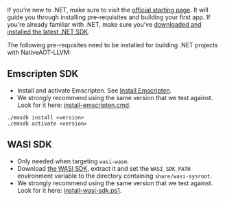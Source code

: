 If you're new to .NET, make sure to visit the [official starting page](http://dotnet.github.io). It will guide you through installing pre-requisites and building your first app. If you're already familiar with .NET, make sure you've [downloaded and installed the latest .NET SDK](https://www.microsoft.com/net/download/core).

The following pre-requisites need to be installed for building .NET projects with NativeAOT-LLVM:

## Emscripten SDK

* Install and activate Emscripten. See [Install Emscripten](https://emscripten.org/docs/getting_started/downloads.html#installation-instructions-using-the-emsdk-recommended).
* We strongly recommend using the same version that we test against. Look for it here: [install-emscripten.cmd](https://github.com/dotnet/runtimelab/blob/feature/NativeAOT-LLVM/eng/pipelines/runtimelab/install-emscripten.cmd).
```
./emsdk install <version>
./emsdk activate <version>
```

## WASI SDK

* Only needed when targeting `wasi-wasm`.
* Download [the WASI SDK](https://github.com/WebAssembly/wasi-sdk/releases), extract it and set the `WASI_SDK_PATH` environment variable to the directory containing `share/wasi-sysroot`.
* We strongly recommend using the same version that we test against. Look for it here: [install-wasi-sdk.ps1](https://github.com/dotnet/runtimelab/blob/feature/NativeAOT-LLVM/eng/pipelines/runtimelab/install-wasi-sdk.ps1).
